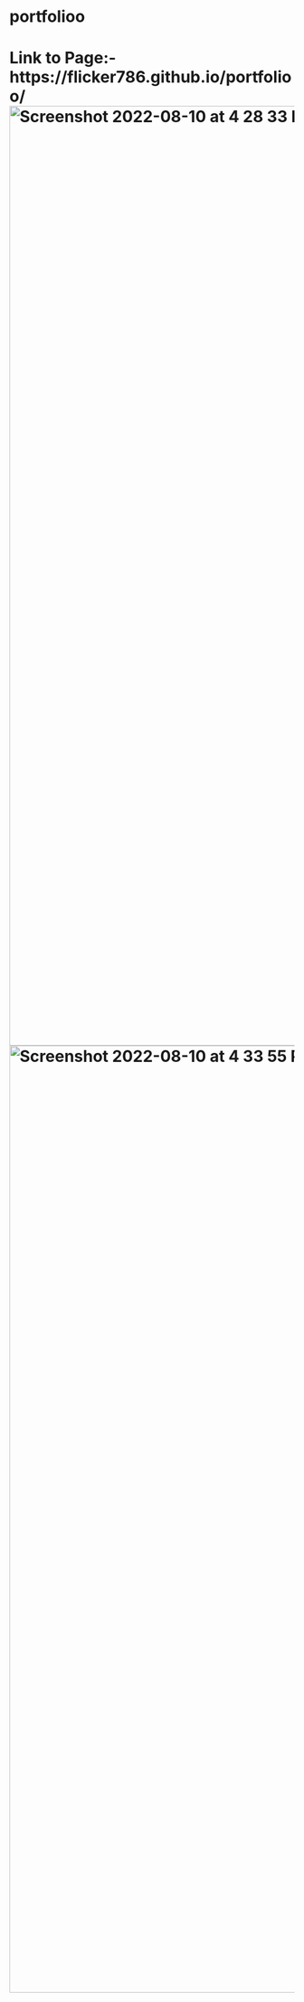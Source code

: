 # portfolioo
<h1>Link to Page:- https://flicker786.github.io/portfolioo/

<img width="1662" alt="Screenshot 2022-08-10 at 4 28 33 PM" src="https://user-images.githubusercontent.com/69352034/183886317-1e25cea1-103e-48f6-a0e4-d21f6d9beac6.png">
<img width="1675" alt="Screenshot 2022-08-10 at 4 33 55 PM" src="https://user-images.githubusercontent.com/69352034/183886320-65d47d10-0cfe-4b82-8aab-6f8a1799659c.png">
